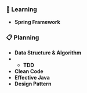 ### 📖 Learning
* **Spring Framework**

### 📋 Planning
* **Data Structure & Algorithm**
* * **TDD**
* **Clean Code**
* **Effective Java**
* **Design Pattern**


